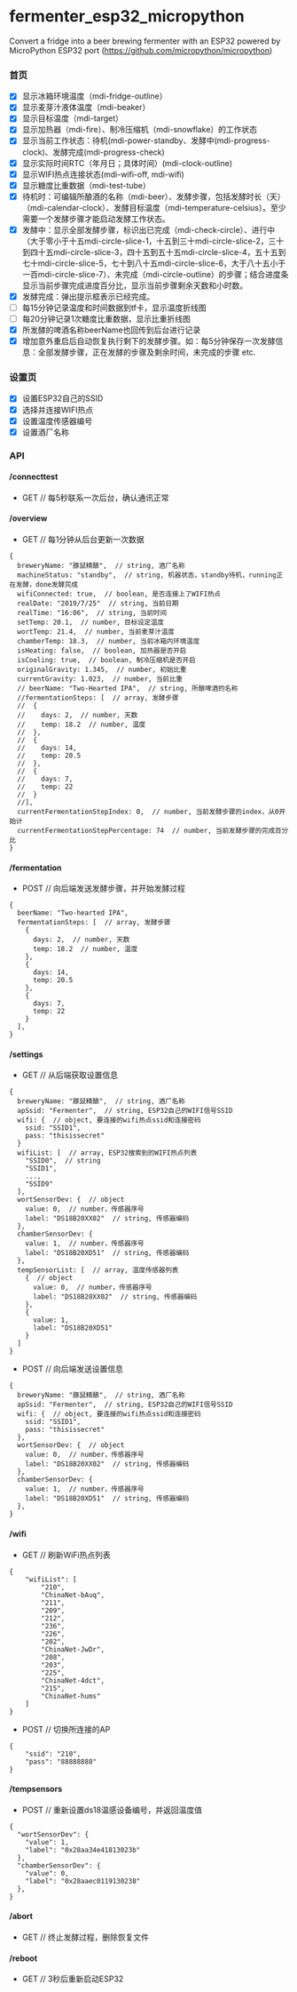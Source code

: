 # fermenter_esp32_micropython
Convert a fridge into a beer brewing fermenter with an ESP32 powered by MicroPython ESP32 port (https://github.com/micropython/micropython)

### 首页
- [X] 显示冰箱环境温度（mdi-fridge-outline）
- [X] 显示麦芽汁液体温度（mdi-beaker）
- [X] 显示目标温度（mdi-target）
- [X] 显示加热器（mdi-fire）、制冷压缩机（mdi-snowflake）的工作状态
- [X] 显示当前工作状态：待机(mdi-power-standby、发酵中(mdi-progress-clock)、发酵完成(mdi-progress-check)
- [X] 显示实际时间RTC（年月日；具体时间）(mdi-clock-outline)
- [X] 显示WIFI热点连接状态(mdi-wifi-off, mdi-wifi)
- [X] 显示糖度比重数据（mdi-test-tube）
- [X] 待机时：可编辑所酿酒的名称（mdi-beer）、发酵步骤，包括发酵时长（天）（mdi-calendar-clock）、发酵目标温度（mdi-temperature-celsius）。至少需要一个发酵步骤才能启动发酵工作状态。
- [X] 发酵中：显示全部发酵步骤，标识出已完成（mdi-check-circle）、进行中（大于零小于十五mdi-circle-slice-1，十五到三十mdi-circle-slice-2，三十到四十五mdi-circle-slice-3，四十五到五十五mdi-circle-slice-4，五十五到七十mdi-circle-slice-5，七十到八十五mdi-circle-slice-6，大于八十五小于一百mdi-circle-slice-7）、未完成（mdi-circle-outline）的步骤；结合进度条显示当前步骤完成进度百分比，显示当前步骤剩余天数和小时数。
- [X] 发酵完成：弹出提示框表示已经完成。
- [ ] 每15分钟记录温度和时间数据到tf卡，显示温度折线图
- [ ] 每20分钟记录1次糖度比重数据，显示比重折线图
- [X] 所发酵的啤酒名称beerName也回传到后台进行记录
- [X] 增加意外重启后自动恢复执行剩下的发酵步骤。如：每5分钟保存一次发酵信息：全部发酵步骤，正在发酵的步骤及剩余时间，未完成的步骤 etc.

### 设置页
- [X] 设置ESP32自己的SSID
- [X] 选择并连接WIFI热点
- [X] 设置温度传感器编号
- [X] 设置酒厂名称

### API
#### /connecttest
* GET  // 每5秒联系一次后台，确认通讯正常

#### /overview
* GET  // 每1分钟从后台更新一次数据
```
{
  breweryName: "豚鼠精酿",  // string, 酒厂名称
  machineStatus: "standby",  // string, 机器状态，standby待机，running正在发酵，done发酵完成
  wifiConnected: true,  // boolean, 是否连接上了WIFI热点
  realDate: "2019/7/25"  // string, 当前日期
  realTime: "16:06",  // string, 当前时间
  setTemp: 20.1,  // number, 目标设定温度
  wortTemp: 21.4,  // number, 当前麦芽汁温度
  chamberTemp: 18.3,  // number, 当前冰箱内环境温度
  isHeating: false,  // boolean, 加热器是否开启
  isCooling: true,  // boolean, 制冷压缩机是否开启
  originalGravity: 1.345,  // number, 初始比重
  currentGravity: 1.023,  // number, 当前比重
  // beerName: "Two-Hearted IPA",  // string, 所酿啤酒的名称
  //fermentationSteps: [  // array, 发酵步骤
  //  {
  //    days: 2,  // number, 天数
  //    temp: 18.2  // number, 温度
  //  },
  //  {
  //    days: 14,
  //    temp: 20.5
  //  },
  //  {
  //    days: 7,
  //    temp: 22
  //  }
  //],
  currentFermentationStepIndex: 0,  // number, 当前发酵步骤的index，从0开始计
  currentFermentationStepPercentage: 74  // number, 当前发酵步骤的完成百分比
}
```

#### /fermentation
* POST  // 向后端发送发酵步骤，并开始发酵过程
```
{
  beerName: "Two-hearted IPA",
  fermentationSteps: [  // array, 发酵步骤
    {
      days: 2,  // number, 天数
      temp: 18.2  // number, 温度
    },
    {
      days: 14,
      temp: 20.5
    },
    {
      days: 7,
      temp: 22
    }
  ],
}
```

#### /settings
* GET  // 从后端获取设置信息
```
{
  breweryName: "豚鼠精酿",  // string, 酒厂名称
  apSsid: "Fermenter",  // string, ESP32自己的WIFI信号SSID
  wifi: {  // object, 要连接的wifi热点ssid和连接密码
    ssid: "SSID1",
    pass: "thisissecret"
  }
  wifiList: [  // array, ESP32搜索到的WIFI热点列表
    "SSID0",  // string
    "SSID1",
    ...,
    "SSID9"
  ],
  wortSensorDev: {  // object
    value: 0,  // number，传感器序号
    label: "DS18B20XX02"  // string, 传感器编码
  },
  chamberSensorDev: {
    value: 1,  // number，传感器序号
    label: "DS18B20XD51"  // string, 传感器编码
  },
  tempSensorList: [  // array, 温度传感器列表
    {  // object
      value: 0,  // number，传感器序号
      label: "DS18B20XX02"  // string, 传感器编码
    },
    {
      value: 1,
      label: "DS18B20XD51"
    }
  ]
}
```
* POST  // 向后端发送设置信息
```
{
  breweryName: "豚鼠精酿",  // string, 酒厂名称
  apSsid: "Fermenter",  // string, ESP32自己的WIFI信号SSID
  wifi: {  // object, 要连接的wifi热点ssid和连接密码
    ssid: "SSID1",
    pass: "thisissecret"
  },
  wortSensorDev: {  // object
    value: 0,  // number，传感器序号
    label: "DS18B20XX02"  // string, 传感器编码
  },
  chamberSensorDev: {
    value: 1,  // number，传感器序号
    label: "DS18B20XD51"  // string, 传感器编码
  },
}
```

#### /wifi
* GET  // 刷新WiFi热点列表
```
{
    "wifiList": [
        "210",
        "ChinaNet-bAuq",
        "211",
        "209",
        "212",
        "236",
        "226",
        "202",
        "ChinaNet-JwDr",
        "208",
        "203",
        "225",
        "ChinaNet-4dct",
        "215",
        "ChinaNet-hums"
    ]
}
```
* POST  // 切换所连接的AP
```
{
    "ssid": "210",
    "pass": "88888888"
}
```

#### /tempsensors
* POST  // 重新设置ds18温感设备编号，并返回温度值
```
{
  "wortSensorDev": {
    "value": 1,
    "label": "0x28aa34e41813023b"
  },
  "chamberSensorDev": {
    "value": 0,
    "label": "0x28aaec0119130238"
  },
}
```

#### /abort
* GET  // 终止发酵过程，删除恢复文件

#### /reboot
* GET  // 3秒后重新启动ESP32
